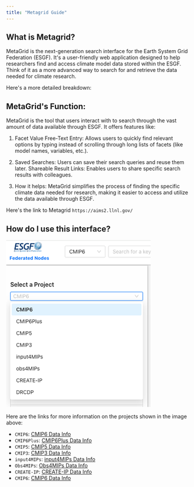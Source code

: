 ```yaml
---
title: "Metagrid Guide"
---
```

## What is Metagrid?

MetaGrid is the next-generation search interface for the Earth System Grid Federation (ESGF). It's a user-friendly web application designed to help researchers find and access climate model data stored within the ESGF. Think of it as a more advanced way to search for and retrieve the data needed for climate research. 

Here's a more detailed breakdown:

## MetaGrid's Function:

MetaGrid is the tool that users interact with to search through the vast amount of data available through ESGF. It offers features like: 

1. Facet Value Free-Text Entry: Allows users to quickly find relevant options by typing instead of scrolling through long lists of facets (like model names, variables, etc.). 

2. Saved Searches: Users can save their search queries and reuse them later. 
Shareable Result Links: Enables users to share specific search results with colleagues. 

3. How it helps:
MetaGrid simplifies the process of finding the specific climate data needed for research, making it easier to access and utilize the data available through ESGF. 


Here's the link to Metagrid `https://aims2.llnl.gov/`

## How do I use this interface?

![Select a Project](images/Projects-Metagrid.png)

Here are the links for more information on the projects shown in the image above:

* `CMIP6`: [CMIP6 Data Info](https://pcmdi.llnl.gov/CMIP6/)
* `CMIP6Plus`: [CMIP6Plus Data Info](https://pcmdi.llnl.gov/CMIP6Plus/) 
* `CMIP5`: [CMIP5 Data Info](https://pcmdi.llnl.gov/mips/cmip5/)
* `CMIP3`: [CMIP3 Data Info](https://pcmdi.llnl.gov/mips/cmip3/)
* `input4MIPs`: [input4MIPs Data Info](https://pcmdi.llnl.gov/mips/input4MIPs/) 
* `Obs4MIPs`: [Obs4MIPs Data Info](https://pcmdi.github.io/obs4MIPs/dataOnESGF.html)
* `CREATE-IP`: [CREATE-IP Data Info](https://pcmdi.llnl.gov/CMIP6/)
* `CMIP6`: [CMIP6 Data Info](https://pcmdi.llnl.gov/CMIP6/)


